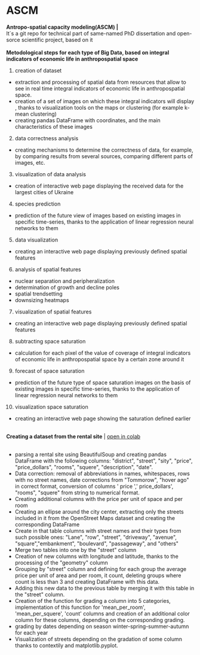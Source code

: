 # ASCM
<b>Antropo-spatial capacity modeling(ASCM) | </b>
<br />
 It`s a git repo for technical part of same-named PhD dissertation and open-sorce scientific project, based on it 
 <br />
 <br />
 <b>Metodological steps for each type of Big Data, based on integral indicators of economic life in anthropospatial space </b>
 <br />
1) creation of dataset
- extraction and processing of spatial data from resources that allow to see in real time integral indicators of economic life in anthropospatial space.
- creation of a set of images on which these integral indicators will display , thanks to visualization tools on the maps or clustering (for example k-mean clustering) 
- creating pandas DataFrame with coordinates, and the main characteristics of these images
2) data correctness analysis
- creating mechanisms to determine the correctness of data, for example, by comparing results from several sources, comparing different parts of images, etc.
3) visualization of data analysis
- creation of interactive web page displaying the received data for the largest cities of Ukraine
4) species prediction
- prediction of the future view of images based on existing images in specific time-series, thanks to the application of linear regression neural networks to them
5) data visualization
- creating an interactive web page displaying previously defined spatial features
6) analysis of spatial features
- nuclear separation and peripheralization
- determination of growth and decline poles
- spatial trendsetting
- downsizing heatmaps
7) visualization of spatial features
- creating an interactive web page displaying previously defined spatial features
8) subtracting space saturation
- calculation for each pixel of the value of coverage of integral indicators of economic life in anthropospatial space by a certain zone around it
9) forecast of space saturation
- prediction of the future type of space saturation images on the basis of existing images in specific time-series, thanks to the application of linear regression neural networks to them
10) visualization space saturation
- creating an interactive web page showing the saturation defined earlier
</br>
<b>Сreating a dataset from the rental site</b> | <a href='https://colab.research.google.com/github/shliakhtas/ASCM/blob/main/rental_housing.ipynb'>open in colab<a>
</br>
 </br>
<ul>
<li>parsing a rental site using BeautifulSoup and creating pandas DataFrame with the following columns: "district", "street", "sity", "price", "price_dollars", "rooms", "squere", "description", "date".</li>
<li>Data correction: removal of abbreviations in names, whitespaces, rows with no street names, date corrections from "Tommorow", "hover ago" in correct format, conversion of columns ' price ',' price_dollars', "rooms", "squere" from string to numerical format.</li>
<li>Creating additional columns with the price per unit of space and per room</li>
<li>Creating an ellipse around the city center, extracting only the streets included in it from the OpenStreet Maps dataset and creating the corresponding DataFrame </li>
<li>Create in that table columns with street names and their types from such possible ones:
"Lane", "row", "street", "driveway", "avenue", "square","embankment", "boulevard", "passageway", and "others"</li>
<li>Merge two tables into one by the "street" column</li>
<li>Creation of new columns with longitude and latitude, thanks to the processing of the "geometry" column</li>
<li>Grouping by "street" column and defining for each group the average price per unit of area and per room, it count, deleting groups where count is less than 3 and creating DataFrame with this data.</li>
<li>Adding this new data to the previous table by merging it with this table in the "street" column.</li>
<li>Creation of the function for grading a column into 5 categories, implementation of this function for 'mean_per_room', 'mean_per_squere', 'count' columns and creation of an additional color column for these columns, depending on the corresponding grading.</li>
<li>grading by dates depending on season winter-spring-summer-autumn for each year</li>
<li>Visualization of streets depending on the gradation of some column thanks to contextily and matplotlib.pyplot.</li>
  </ul>
